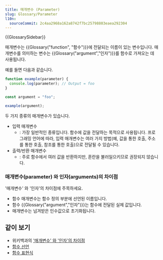 ```yaml
---
title: 매개변수 (Parameter)
slug: Glossary/Parameter
l10n:
  sourceCommit: 2c4aa2968a162a8742f7bc25798803eaea292304
---
```


{{GlossarySidebar}}

매개변수는 {{Glossary("function", "함수")}}에 전달되는 이름이 있는 변수입니다. 매개변수를 의미하는 변수는 {{Glossary("argument","인자")}}를 함수로 가져오는 데 사용됩니다.

예를 들면 다음과 같습니다.

```js
function example(parameter) {
  console.log(parameter); // Output = foo
}

const argument = "foo";

example(argument);
```

두 가지 종류의 매개변수가 있습니다.

- 입력 매개변수
  - : 가장 일반적인 종류입니다. 함수에 값을 전달하는 목적으로 사용됩니다. 프로그래밍 언어에 따라, 입력 매개변수는 여러 가지 방법(예, 값을 통한 호출, 주소를 통한 호출, 참조를 통한 호출)으로 전달될 수 있습니다.
- 출력/반환 매개변수
  - : 주로 함수에서 여러 값을 반환하지만, 혼란을 불러일으키므로 권장되지 않습니다.

### 매개변수(parameter) 와 인자(arguments)의 차이점

'매개변수' 와 '인자'의 차이점에 주목하세요.

- 함수 매개변수는 함수 정의 부분에 선언된 이름입니다.
- 함수 {{Glossary("argument","인자")}}는 함수에 전달된 실제 값입니다.
- 매개변수는 넘겨받은 인수값으로 초기화됩니다.

## 같이 보기

- 위키백과의 ['매개변수' 와 '인자'의 차이점](https://en.wikipedia.org/wiki/Parameter_%28computer_programming%29#Parameters_and_arguments)
- [함수 선언](/ko/docs/Web/JavaScript/Reference/Statements/function)
- [함수 표현식](/ko/docs/Web/JavaScript/Reference/Operators/function)
